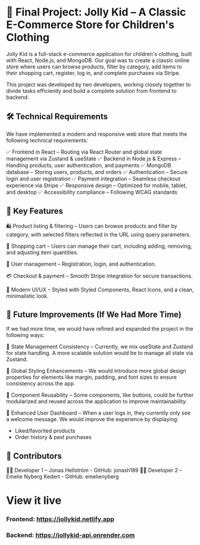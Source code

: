 # 🎉 Final Project: Jolly Kid – A Classic E-Commerce Store for Children's Clothing

Jolly Kid is a full-stack e-commerce application for children's clothing, built with React, Node.js, and MongoDB. Our goal was to create a classic online store where users can browse products, filter by category, add items to their shopping cart, register, log in, and complete purchases via Stripe.

This project was developed by two developers, working closely together to divide tasks efficiently and build a complete solution from frontend to backend.

## 🛠 Technical Requirements

We have implemented a modern and responsive web store that meets the following technical requirements:

✅ Frontend in React – Routing via React Router and global state management via Zustand & useState
✅ Backend in Node.js & Express – Handling products, user authentication, and payments
✅ MongoDB database – Storing users, products, and orders
✅ Authentication – Secure login and user registration
✅ Payment integration – Seamless checkout experience via Stripe
✅ Responsive design – Optimized for mobile, tablet, and desktop
✅ Accessibility compliance – Following WCAG standards

## 📌 Key Features

🛍 Product listing & filtering – Users can browse products and filter by category, with selected filters reflected in the URL using query parameters.

🛒 Shopping cart – Users can manage their cart, including adding, removing, and adjusting item quantities.

🔑 User management – Registration, login, and authentication.

💳 Checkout & payment – Smooth Stripe integration for secure transactions.

🎨 Modern UI/UX – Styled with Styled Components, React Icons, and a clean, minimalistic look.

## 🚀 Future Improvements (If We Had More Time)
If we had more time, we would have refined and expanded the project in the following ways:

🔹 State Management Consistency – Currently, we mix useState and Zustand for state handling. A more scalable solution would be to manage all state via Zustand.

🔹 Global Styling Enhancements – We would introduce more global design properties for elements like margin, padding, and font sizes to ensure consistency across the app.

🔹 Component Reusability – Some components, like buttons, could be further modularized and reused across the application to improve maintainability.

🔹 Enhanced User Dashboard – When a user logs in, they currently only see a welcome message. We would improve the experience by displaying:
- Liked/favorited products
- Order history & past purchases

## 🌟 Contributors
👨‍💻 Developer 1 – Jonas Hellström - GitHub: jonash189
👩‍💻 Developer 2 – Emelie Nyberg Kedert - GitHub: emelienyberg

# View it live

### Frontend: https://jollykid.netlify.app

### Backend: https://jollykid-api.onrender.com